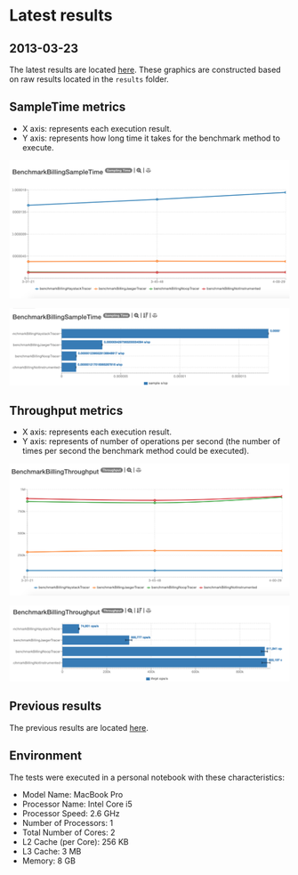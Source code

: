 # Latest results

## 2013-03-23

The latest results are located [here](http://jmh.morethan.io/?sources=https://raw.githubusercontent.com/gsoria/opentracing-java-benchmark/master/opentracing-benchmark-spring-boot/results/jmh-2019-04-07-13-31-21.json,https://raw.githubusercontent.com/gsoria/opentracing-java-benchmark/master/opentracing-benchmark-spring-boot/results/jmh-2019-04-07-13-45-48.json,https://raw.githubusercontent.com/gsoria/opentracing-java-benchmark/master/opentracing-benchmark-spring-boot/results/jmh-2019-04-07-14-00-29.json&topBar=Opentracing%20spring%20boot).
These graphics are constructed based on raw results located in the ``results`` folder.

## SampleTime metrics

- X axis: represents each execution result.
- Y axis: represents how long time it takes for the benchmark method to execute.

![BenchmarkBillingSampleTime-3](results-imgs/BenchmarkBillingSampleTime.3.png)

![BenchmarkBillingSampleTime-4](results-imgs/BenchmarkBillingSampleTime.4.png)

## Throughput metrics

- X axis: represents each execution result.
- Y axis: represents of number of operations per second  (the number of times per second the benchmark method could be executed).

![BenchmarkBillingThroughput-3](results-imgs/BenchmarkBillingThroughput.3.png)

![BenchmarkBillingThroughput-4](results-imgs/BenchmarkBillingThroughput.4.png)

## Previous results
The previous results are located [here](results-md/previous.md).

## Environment
The tests were executed in a personal notebook with these characteristics:

- Model Name:	MacBook Pro
- Processor Name:	Intel Core i5
- Processor Speed:	2.6 GHz
- Number of Processors:	1
- Total Number of Cores:	2
- L2 Cache (per Core):	256 KB
- L3 Cache:	3 MB
- Memory:	8 GB

